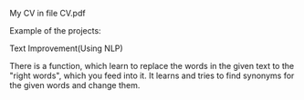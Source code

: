 My CV in file CV.pdf

Example of the projects:

Text Improvement(Using NLP)

There is a function, which learn to replace the words in the given text to the "right words", which you feed into it.
It learns and tries to find synonyms for the given words and change them.
